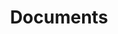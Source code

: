 ---
title: "Documents"
layout: archive
permalink: /docs/
author_profile: true
use_math: true
comments: true
---